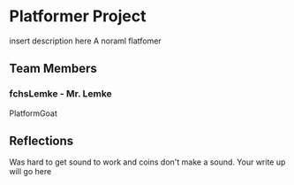 # Platformer Project
insert description here
A noraml flatfomer

## Team Members
### fchsLemke - Mr. Lemke
PlatformGoat

## Reflections
Was hard to get sound to work and coins don't make a sound.
Your write up will go here
